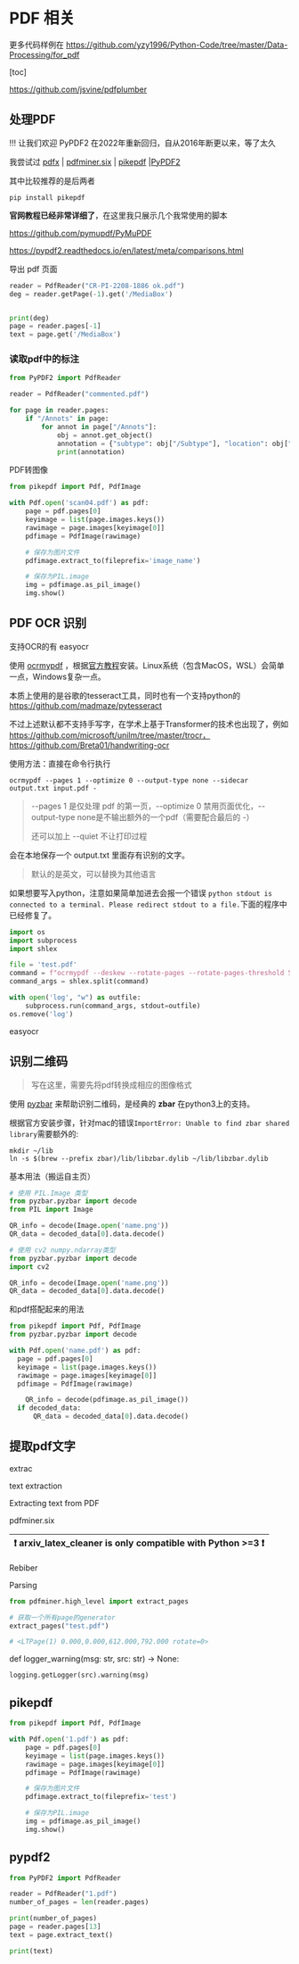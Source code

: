 # PDF 相关

更多代码样例在 https://github.com/yzy1996/Python-Code/tree/master/Data-Processing/for_pdf



[toc]

https://github.com/jsvine/pdfplumber

## 处理PDF

!!! 让我们欢迎 PyPDF2 在2022年重新回归，自从2016年断更以来，等了太久

我尝试过 [pdfx](https://github.com/metachris/pdfx) | [pdfminer.six](https://github.com/pdfminer/pdfminer.six) | [pikepdf](https://github.com/pikepdf/pikepdf) |[PyPDF2](https://github.com/py-pdf/PyPDF2)



其中比较推荐的是后两者

 `pip install pikepdf`



**官网教程已经非常详细了**，在这里我只展示几个我常使用的脚本

https://github.com/pymupdf/PyMuPDF

https://pypdf2.readthedocs.io/en/latest/meta/comparisons.html

导出 pdf 页面



```python
reader = PdfReader("CR-PI-2208-1886 ok.pdf")
deg = reader.getPage(-1).get('/MediaBox')


print(deg)
page = reader.pages[-1]
text = page.get('/MediaBox')
```







### 读取pdf中的标注

```python
from PyPDF2 import PdfReader

reader = PdfReader("commented.pdf")

for page in reader.pages:
    if "/Annots" in page:
        for annot in page["/Annots"]:
            obj = annot.get_object()
            annotation = {"subtype": obj["/Subtype"], "location": obj["/Rect"]}
            print(annotation)
```







PDF转图像

```python
from pikepdf import Pdf, PdfImage

with Pdf.open('scan04.pdf') as pdf:
    page = pdf.pages[0]
    keyimage = list(page.images.keys())
    rawimage = page.images[keyimage[0]]
    pdfimage = PdfImage(rawimage)

    # 保存为图片文件
    pdfimage.extract_to(fileprefix='image_name')

    # 保存为PIL.image
    img = pdfimage.as_pil_image()
    img.show()
```



## PDF OCR 识别

支持OCR的有 easyocr

使用 [ocrmypdf](https://ocrmypdf.readthedocs.io/en/latest/cookbook.html) ，根据[官方教程](https://ocrmypdf.readthedocs.io/en/latest/installation.html)安装。Linux系统（包含MacOS，WSL）会简单一点，Windows复杂一点。

本质上使用的是谷歌的tesseract工具，同时也有一个支持python的 https://github.com/madmaze/pytesseract

不过上述默认都不支持手写字，在学术上基于Transformer的技术也出现了，例如 https://github.com/microsoft/unilm/tree/master/trocr，https://github.com/Breta01/handwriting-ocr

使用方法：直接在命令行执行

```shell
ocrmypdf --pages 1 --optimize 0 --output-type none --sidecar output.txt input.pdf -
```

> --pages 1 是仅处理 pdf 的第一页，--optimize 0 禁用页面优化，--output-type none是不输出额外的一个pdf（需要配合最后的 -）
>
> 还可以加上 --quiet 不让打印过程

会在本地保存一个 output.txt 里面存有识别的文字。

> 默认的是英文，可以替换为其他语言



如果想要写入python，注意如果简单加进去会报一个错误 `python stdout is connected to a terminal. Please redirect stdout to a file.`下面的程序中已经修复了。

```python
import os
import subprocess
import shlex

file = 'test.pdf'
command = f"ocrmypdf --deskew --rotate-pages --rotate-pages-threshold 5 --output-type none --sidecar ocr_output.txt {file} -"
command_args = shlex.split(command)

with open('log', "w") as outfile:
    subprocess.run(command_args, stdout=outfile)
os.remove('log')
```





easyocr





## 识别二维码

> 写在这里，需要先将pdf转换成相应的图像格式

使用 [pyzbar](https://pypi.org/project/pyzbar/) 来帮助识别二维码，是经典的 **zbar** 在python3上的支持。

根据官方安装步骤，针对mac的错误`ImportError: Unable to find zbar shared library`需要额外的:

```shell
mkdir ~/lib
ln -s $(brew --prefix zbar)/lib/libzbar.dylib ~/lib/libzbar.dylib
```



基本用法（搬运自主页）

```python
# 使用 PIL.Image 类型
from pyzbar.pyzbar import decode
from PIL import Image

QR_info = decode(Image.open('name.png'))
QR_data = decoded_data[0].data.decode()
```

```python
# 使用 cv2 numpy.ndarray类型
from pyzbar.pyzbar import decode
import cv2

QR_info = decode(Image.open('name.png'))
QR_data = decoded_data[0].data.decode()
```



和pdf搭配起来的用法

```python
from pikepdf import Pdf, PdfImage
from pyzbar.pyzbar import decode

with Pdf.open('name.pdf') as pdf:
  page = pdf.pages[0]
  keyimage = list(page.images.keys())
  rawimage = page.images[keyimage[0]]
  pdfimage = PdfImage(rawimage)

	QR_info = decode(pdfimage.as_pil_image())
  if decoded_data:
      QR_data = decoded_data[0].data.decode()
```





## 提取pdf文字

extrac 

text extraction

Extracting text from PDF

pdfminer.six





| :exclamation: arxiv_latex_cleaner is only compatible with Python >=3 :exclamation: |
| ------------------------------------------------------------ |







Rebiber



Parsing

```python
from pdfminer.high_level import extract_pages

# 获取一个所有page的generator
extract_pages("test.pdf")

# <LTPage(1) 0.000,0.000,612.000,792.000 rotate=0>
```





def logger_warning(msg: str, src: str) -> None:

 	logging.getLogger(src).warning(msg)







## pikepdf



```python
from pikepdf import Pdf, PdfImage

with Pdf.open('1.pdf') as pdf:
    page = pdf.pages[0]
    keyimage = list(page.images.keys())
    rawimage = page.images[keyimage[0]]
    pdfimage = PdfImage(rawimage)

    # 保存为图片文件
    pdfimage.extract_to(fileprefix='test')

    # 保存为PIL.image
    img = pdfimage.as_pil_image()
    img.show()
```





## pypdf2

```python
from PyPDF2 import PdfReader

reader = PdfReader("1.pdf")
number_of_pages = len(reader.pages)

print(number_of_pages)
page = reader.pages[13]
text = page.extract_text()

print(text)
```
